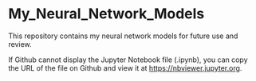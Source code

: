 # My_Neural_Network_Models

This repository contains my neural network models for future use and review.

If Github cannot display the Jupyter Notebook file (.ipynb), you can copy the URL of the file on Github and view it at https://nbviewer.jupyter.org.
